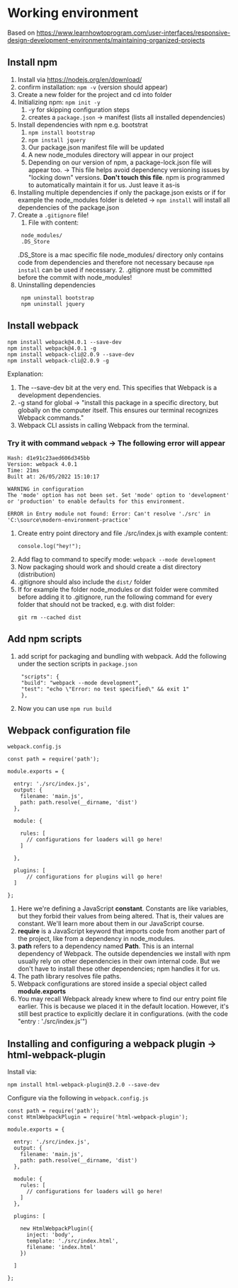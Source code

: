 # Working environment

Based on https://www.learnhowtoprogram.com/user-interfaces/responsive-design-development-environments/maintaining-organized-projects

## Install npm

1. Install via https://nodejs.org/en/download/
2. confirm installation: `npm -v` (version should appear)
3. Create a new folder for the project and cd into folder
4. Initializing npm: `npm init -y`
   1. -y for skipping configuration steps
   2. creates a `package.json` -> manifest (lists all installed dependencies)
5. Install dependencies with npm e.g. bootstrat
   1. `npm install bootstrap`
   2. `npm install jquery`
   3. Our package.json manifest file will be updated
   4. A new node_modules directory will appear in our project
   5. Depending on our version of npm, a package-lock.json file will appear too. -> This file helps avoid dependency versioning issues by "locking down" versions. **Don't touch this file**. npm is programmed to automatically maintain it for us. Just leave it as-is
6. Installing multiple dependencies if only the package.json exists or if for example the node_modules folder is deleted -> `npm install` will install all dependencies of the package.json
7. Create a `.gitignore` file!
   1. File with content:
   ```
    node_modules/
    .DS_Store
   ```
   .DS_Store is a mac specific file
   node_modules/ directory only contains code from dependencies and therefore not necessary because `npm install` can be used if necessary. 2. .gitignore must be committed before the commit with node_modules!
8. Uninstalling dependencies
   ```
    npm uninstall bootstrap
    npm uninstall jquery
   ```

## Install webpack

```
npm install webpack@4.0.1 --save-dev
npm install webpack@4.0.1 -g
npm install webpack-cli@2.0.9 --save-dev
npm install webpack-cli@2.0.9 -g
```

Explanation:

1. The --save-dev bit at the very end. This specifies that Webpack is a development dependencies.
2. -g stand for global -> "install this package in a specific directory, but globally on the computer itself. This ensures our terminal recognizes Webpack commands."
3. Webpack CLI assists in calling Webpack from the terminal.

### Try it with command `webpack` -> The following error will appear

```
Hash: d1e91c23aed606d345bb
Version: webpack 4.0.1
Time: 21ms
Built at: 26/05/2022 15:10:17

WARNING in configuration
The 'mode' option has not been set. Set 'mode' option to 'development' or 'production' to enable defaults for this environment.

ERROR in Entry module not found: Error: Can't resolve './src' in 'C:\source\modern-environment-practice'
```

1. Create entry point directory and file ./src/index.js with example content:
   ```
   console.log("hey!");
   ```
2. Add flag to command to specify mode: `webpack --mode development`
3. Now packaging should work and should create a dist directory (distribution)
4. .gitignore should also include the `dist/` folder
5. If for example the folder node_modules or dist folder were commited before adding it to .gitignore, run the following command for every folder that should not be tracked, e.g. with dist folder:
   ```
   git rm --cached dist
   ```

## Add npm scripts

1. add script for packaging and bundling with webpack. Add the following under the section scripts in `package.json`
   ```
    "scripts": {
    "build": "webpack --mode development",
    "test": "echo \"Error: no test specified\" && exit 1"
    },
   ```
2. Now you can use `npm run build`

## Webpack configuration file

`webpack.config.js`

```
const path = require('path');

module.exports = {

  entry: './src/index.js',
  output: {
    filename: 'main.js',
    path: path.resolve(__dirname, 'dist')
  },

  module: {

    rules: [
      // configurations for loaders will go here!
    ]

  },

  plugins: [
      // configurations for plugins will go here!
  ]

};

```

1. Here we're defining a JavaScript **constant**. Constants are like variables, but they forbid their values from being altered. That is, their values are constant. We'll learn more about them in our JavaScript course.
1. **require** is a JavaScript keyword that imports code from another part of the project, like from a dependency in node_modules.
1. **path** refers to a dependency named **Path**. This is an internal dependency of Webpack. The outside dependencies we install with npm usually rely on other dependencies in their own internal code. But we don't have to install these other dependencies; npm handles it for us.
1. The path library resolves file paths.
1. Webpack configurations are stored inside a special object called **module.exports**
1. You may recall Webpack already knew where to find our entry point file earlier. This is because we placed it in the default location. However, it's still best practice to explicitly declare it in configurations. (with the code "entry : './src/index.js'")

## Installing and configuring a webpack plugin -> html-webpack-plugin

Install via:

```
npm install html-webpack-plugin@3.2.0 --save-dev
```

Configure via the following in `webpack.config.js`

```
const path = require('path');
const HtmlWebpackPlugin = require('html-webpack-plugin');

module.exports = {

  entry: './src/index.js',
  output: {
    filename: 'main.js',
    path: path.resolve(__dirname, 'dist')
  },

  module: {
    rules: [
      // configurations for loaders will go here!
    ]
  },

  plugins: [

    new HtmlWebpackPlugin({
      inject: 'body',
      template: './src/index.html',
      filename: 'index.html'
    })

  ]

};
```
